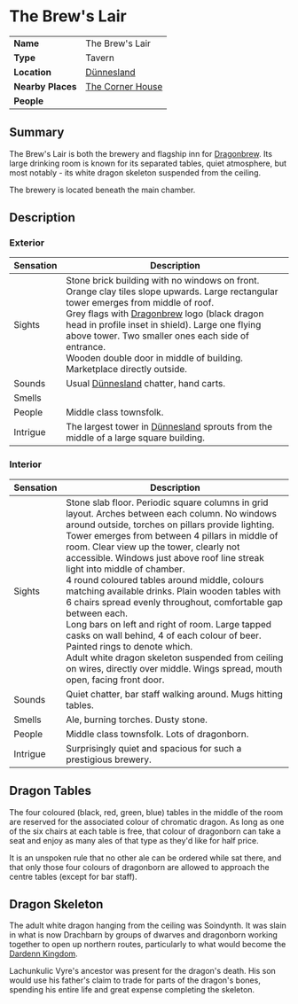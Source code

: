 # The Brew's Lair

|||
| --- | --- |
| **Name** | The Brew's Lair | place.4
| **Type** | Tavern |
| **Location** | [Dünnesland](../../towns/dunnesland.md) |
| **Nearby Places** | [The Corner House](the-corner-house.md) |
| **People** | |

## Summary

The Brew's Lair is both the brewery and flagship inn for [Dragonbrew](../../../organisations/business/dragonbrew.md). Its large drinking room is known for its separated tables, quiet atmosphere, but most notably - its white dragon skeleton suspended from the ceiling.

The brewery is located beneath the main chamber.

## Description

### Exterior

| Sensation | Description |
| ---- | --- |
| Sights | Stone brick building with no windows on front. Orange clay tiles slope upwards. Large rectangular tower emerges from middle of roof.<br>Grey flags with [Dragonbrew](../../../organisations/business/dragonbrew.md) logo (black dragon head in profile inset in shield). Large one flying above tower. Two smaller ones each side of entrance.<br>Wooden double door in middle of building.<br>Marketplace directly outside. |
| Sounds | Usual [Dünnesland](../../towns/dunnesland.md) chatter, hand carts. |
| Smells | |
| People | Middle class townsfolk. |
| Intrigue | The largest tower in [Dünnesland](../../towns/dunnesland.md) sprouts from the middle of a large square building. |

### Interior

| Sensation | Description |
| ---- | --- |
| Sights | Stone slab floor. Periodic square columns in grid layout. Arches between each column. No windows around outside, torches on pillars provide lighting.<br>Tower emerges from between 4 pillars in middle of room. Clear view up the tower, clearly not accessible. Windows just above roof line streak light into middle of chamber.<br>4 round coloured tables around middle, colours matching available drinks. Plain wooden tables with 6 chairs spread evenly throughout, comfortable gap between each.<br>Long bars on left and right of room. Large tapped casks on wall behind, 4 of each colour of beer. Painted rings to denote which.<br>Adult white dragon skeleton suspended from ceiling on wires, directly over middle. Wings spread, mouth open, facing front door. |
| Sounds | Quiet chatter, bar staff walking around. Mugs hitting tables. |
| Smells | Ale, burning torches. Dusty stone. |
| People | Middle class townsfolk. Lots of dragonborn. |
| Intrigue | Surprisingly quiet and spacious for such a prestigious brewery. |

## Dragon Tables

The four coloured (black, red, green, blue) tables in the middle of the room are reserved for the associated colour of chromatic dragon. As long as one of the six chairs at each table is free, that colour of dragonborn can take a seat and enjoy as many ales of that type as they'd like for half price.

It is an unspoken rule that no other ale can be ordered while sat there, and that only those four colours of dragonborn are allowed to approach the centre tables (except for bar staff).

## Dragon Skeleton

The adult white dragon hanging from the ceiling was Soindynth. It was slain in what is now Drachbarn by groups of dwarves and dragonborn working together to open up northern routes, particularly to what would become the [Dardenn Kingdom](../../../civilisations/dardenn-kingdom/dardenn-kingdom.md).

Lachunkulic Vyre's ancestor was present for the dragon's death. His son would use his father's claim to trade for parts of the dragon's bones, spending his entire life and great expense completing the skeleton.
